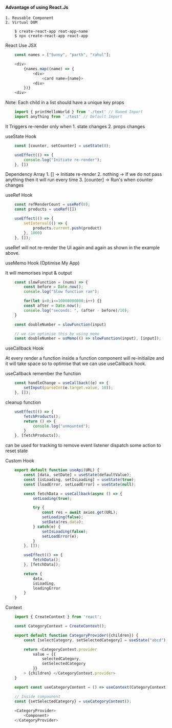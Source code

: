 #### Advantage of using React.Js
    1. Reusable Component
    2. Virtual DOM

```shell
    $ create-react-app reat-app-name
    $ npx create-react-app react-app
```

React Use JSX
```Javascript
    const names = ["Sunny", "parth", "rahul"];

    <div>
        {names.map((name) => {
            <div>
                <card name={name}>
            <div>
        })}
    <div>
```

Note: Each child in a list should have a unique key props


```Javascript
    import { printHelloWorld } from './text' // Named Import
    import anyThing from './test' // Default Import
```

It Triggers re-render only when 
    1. state changes
    2. props changes

useState Hook
```Javascript
    const [counter, setCounter] = useState(0);

    useEffect(() => {
        console.log("Initiate re-render");
    }, [])
```

Dependency Array
    1. [] -> Initiate re-render
    2. nothing -> If we do not pass anything then it will run every time
    3. [counter] -> Run's when counter changes

useRef Hook

```Javascript
    const refRenderCount = useRef(0);
    const products = useRef([])

    useEffect(() => {
        setInterval(() => {
            products.current.push(product)
        }, 1000)
    }, []);
```

useRef will not re-render the UI again and again as shown in the example above.

useMemo Hook (Optimise My App)

It will memorises input & output
```Javascript
    const slowFunction = (nums) => {
        const before = Date.now();
        console.log("Slow function ran");

        for(let i=0;i<=10000000000;i++) {}
        const after = Date.now();
        console.log("seconds: ", (after - before)/10);
    }

    const doubleNumber = slowFunction(input)

    // we can optimise this by using memo
    const doubleNumber = usMemo(() => slowFunction(input), [input]);
```

useCallback Hook

At every render a function inside a function component will re-initialize and it will take space so to optimise that we can use useCallback hook.

useCallback remember the function

```Javascript
    const handleChange = useCallback((e) => {
        setInput(parseInt(e.target.value, 10));
    }, []);
```

cleanup function

```Javascript
    useEffect(() => {
        fetchProducts();
        return () => {
            console.log("unmounted");
        }
    }, [fetchProducts]);
```

can be used for tracking
to remove event listener
dispatch some action to reset state

Custom Hook

```Javascript
    export default function useApi(URL) {
        const [data, setDate] = useState(defaultValue);
        const [isLoading, setIsLoading] = useState(true);
        const [loadError, setLoadError] = useState(null);

        const fetchData = useCallback(async () => {
            setLoading(true);

            try {
                const res = await axios.get(URL);
                setLoading(false);
                setData(res.data);
            } catch(e) {
                setIsLoading(false);
                setLoadError(e);
            }
        }, []);

        useEffect(() => {
            fetchData();
        }, [fetchData]);

        return {
            data,
            isLoading, 
            loadingError
        }
    }
```

Context

```Javascript
    import { CreateContext } from 'react';

    const CategoryContext = CreateContext();

    export default function CategoryProvider({children}) {
        const [selectCategory, setSelectedCategory] = useState("abcd");

        return <CategoryContext.provider
            value = {{
                selectedCategory, 
                setSelectedCategory
            }}
        > {children} </CategoryContext.provider>
    }

    export const useCategoryContent = () => useContext(CategoryContext);

    // Inside compoonent
    const {setSelectedCategory} = useCategoryContext();
    
    <CategoryProvider>
        <Component>
    </CategoryProvider>
```


